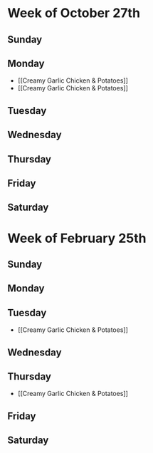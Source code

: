 # Week of October 27th
## Sunday

## Monday
- [[Creamy Garlic Chicken & Potatoes]]
- [[Creamy Garlic Chicken & Potatoes]]

## Tuesday

## Wednesday

## Thursday

## Friday

## Saturday
# Week of February 25th
## Sunday
## Monday

## Tuesday
- [[Creamy Garlic Chicken & Potatoes]]
## Wednesday

## Thursday
- [[Creamy Garlic Chicken & Potatoes]]

## Friday

## Saturday
